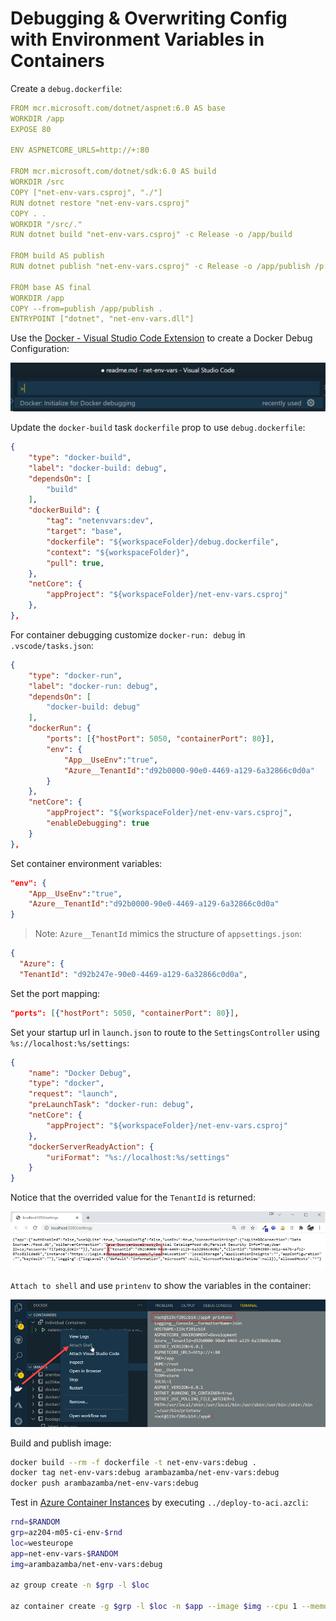 # Debugging & Overwriting Config with Environment Variables in Containers

Create a `debug.dockerfile`:

```yml
FROM mcr.microsoft.com/dotnet/aspnet:6.0 AS base
WORKDIR /app
EXPOSE 80

ENV ASPNETCORE_URLS=http://+:80

FROM mcr.microsoft.com/dotnet/sdk:6.0 AS build
WORKDIR /src
COPY ["net-env-vars.csproj", "./"]
RUN dotnet restore "net-env-vars.csproj"
COPY . .
WORKDIR "/src/."
RUN dotnet build "net-env-vars.csproj" -c Release -o /app/build

FROM build AS publish
RUN dotnet publish "net-env-vars.csproj" -c Release -o /app/publish /p:UseAppHost=false

FROM base AS final
WORKDIR /app
COPY --from=publish /app/publish .
ENTRYPOINT ["dotnet", "net-env-vars.dll"]
```

Use the [Docker - Visual Studio Code Extension](https://marketplace.visualstudio.com/items?itemName=ms-azuretools.vscode-docker) to create a Docker Debug Configuration:

![docker-ext](_images/docker-ext.png)

Update the `docker-build` task `dockerfile` prop to use `debug.dockerfile`:

```json
{
    "type": "docker-build",
    "label": "docker-build: debug",
    "dependsOn": [
        "build"
    ],
    "dockerBuild": {
        "tag": "netenvvars:dev",
        "target": "base",
        "dockerfile": "${workspaceFolder}/debug.dockerfile",
        "context": "${workspaceFolder}",
        "pull": true,
    },
    "netCore": {
        "appProject": "${workspaceFolder}/net-env-vars.csproj"
    },
},
```

For container debugging customize `docker-run: debug` in `.vscode/tasks.json`:

```json
{
    "type": "docker-run",
    "label": "docker-run: debug",
    "dependsOn": [
        "docker-build: debug"
    ],
    "dockerRun": {
        "ports": [{"hostPort": 5050, "containerPort": 80}],
        "env": {            
            "App__UseEnv":"true",
            "Azure__TenantId":"d92b0000-90e0-4469-a129-6a32866c0d0a"
        }
    },
    "netCore": {
        "appProject": "${workspaceFolder}/net-env-vars.csproj",
        "enableDebugging": true
    }
},
```

Set container environment variables:

```json
"env": {            
    "App__UseEnv":"true",
    "Azure__TenantId":"d92b0000-90e0-4469-a129-6a32866c0d0a"
}
```

>Note: `Azure__TenantId` mimics the structure of `appsettings.json`:

```json
{ 
  "Azure": {
  "TenantId": "d92b247e-90e0-4469-a129-6a32866c0d0a",
```

Set the port mapping:

```json
"ports": [{"hostPort": 5050, "containerPort": 80}],
```

Set your startup url in `launch.json` to route to the `SettingsController` using `%s://localhost:%s/settings`:

```json
{
    "name": "Docker Debug",
    "type": "docker",
    "request": "launch",
    "preLaunchTask": "docker-run: debug",
    "netCore": {
        "appProject": "${workspaceFolder}/net-env-vars.csproj"
    },
    "dockerServerReadyAction": {
        "uriFormat": "%s://localhost:%s/settings"
    }
}
```

Notice that the overrided value for the `TenantId` is returned:

![tenantid](_images/tenantid.png)

`Attach to shell` and use `printenv` to show the variables in the container:

![attach](_images/attach.png)

Build and publish image:

```bash
docker build --rm -f dockerfile -t net-env-vars:debug .
docker tag net-env-vars:debug arambazamba/net-env-vars:debug
docker push arambazamba/net-env-vars:debug
```

Test in [Azure Container Instances](https://docs.microsoft.com/en-us/azure/container-instances/) by executing `../deploy-to-aci.azcli`:

```bash
rnd=$RANDOM
grp=az204-m05-ci-env-$rnd
loc=westeurope
app=net-env-vars-$RANDOM
img=arambazamba/net-env-vars:debug

az group create -n $grp -l $loc

az container create -g $grp -l $loc -n $app --image $img --cpu 1 --memory 1 --dns-name-label $app --port 80 --environment-variables 'App__UseEnv'='true' 'Azure__TenantId'='d9101010-90e0-4469-a129-6a32866c0d0a' --query ipAddress.fqdn -o tsv
```